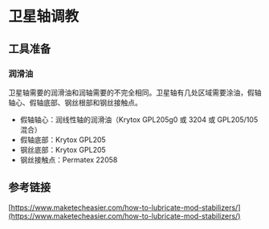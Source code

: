 # 卫星轴调教

## 工具准备

### 润滑油

卫星轴需要的润滑油和润轴需要的不完全相同。卫星轴有几处区域需要涂油，假轴轴心、假轴底部、钢丝根部和钢丝接触点。

* 假轴轴心：润线性轴的润滑油（Krytox GPL205g0 或 3204 或 GPL205/105 混合）
* 假轴底部：Krytox GPL205
* 钢丝底部：Krytox GPL205
* 钢丝接触点：Permatex 22058

## 参考链接

[https://www.maketecheasier.com/how-to-lubricate-mod-stabilizers/](https://www.maketecheasier.com/how-to-lubricate-mod-stabilizers/)

